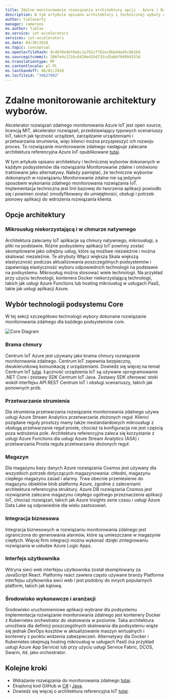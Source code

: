 ```yaml
---
title: Zdalne monitorowanie rozwiązania architektury opcji - Azure | Dokumentacja firmy Microsoft
description: W tym artykule opisano architektury i technicznej wybory dokonane monitorowania zdalnego
author: timlaverty
manager: camerons
ms.author: timlav
ms.service: iot-accelerators
services: iot-accelerators
ms.date: 04/30/2018
ms.topic: conceptual
ms.openlocfilehash: 6c4bf0e4bf0a6c1a791cf762ec9bb44ed5c0b1bd
ms.sourcegitcommit: 266fe4c2216c0420e415d733cd3abbf94994533d
ms.translationtype: MT
ms.contentlocale: pl-PL
ms.lasthandoff: 06/01/2018
ms.locfileid: "34627692"
---
```

# <a name="remote-monitoring-architectural-choices"></a>Zdalne monitorowanie architektury wyborów.

Akcelerator rozwiązań zdalnego monitorowania Azure IoT jest open source, licencją MIT, akcelerator rozwiązań, przedstawiający typowych scenariuszy IoT, takich jak łączność urządzeń, zarządzanie urządzeniami i przetwarzania strumienia, więc klienci można przyspieszyć ich rozwoju proces.  To rozwiązanie monitorowanie zdalnego następuje zalecane architektura referencyjna Azure IoT opublikowane [tutaj](https://aka.ms/iotrefarchitecture).  

W tym artykule opisano architektury i technicznej wyborów dokonanych w każdym podsystemów dla rozwiązania Monitorowanie zdalne i omówiono traktowane jako alternatywy.  Należy pamiętać, że techniczne wyborów dokonanych w rozwiązaniu Monitorowanie zdalne nie są jedynym sposobem wykonania zdalnego monitorowania rozwiązania IoT.  Implementacja techniczna jest linii bazowej do tworzenia aplikacji powiodło się i powinien zostać zmodyfikowany do umiejętności, obsługi i potrzeb pionowy aplikacji do wdrożenia rozwiązania klienta.

## <a name="architectural-choices"></a>Opcje architektury

### <a name="microservices-serverless-and-cloud-native"></a>Mikrousług niekorzystającą i w chmurze natywnego

Architektura zalecamy IoT aplikacje są chmury natywnego, mikrousługi, a pliki na podstawie.  Różne podsystemy aplikacji IoT powinny zostać skompilowane jako odrębny usług, które są możliwe niezależnie i można skalować niezależnie.  Te atrybuty Włącz większa Skala większą elastyczność podczas aktualizowania poszczególnych podsystemów i zapewniają elastyczność wyboru odpowiednich technologii na podstawie na podsystemu.  Mikrousług można stosować wiele technologii. Na przykład przy użyciu technologii, kontenera Docker niekorzystającą technologii, takich jak usługi Azure Functions lub hosting mikrousług w usługach PaaS, takie jak usługi aplikacji Azure.

## <a name="core-subsystem-technology-choices"></a>Wybór technologii podsystemu Core

W tej sekcji szczegółowo technologii wybory dokonane rozwiązanie monitorowania zdalnego dla każdego podsystemów core.

![Core Diagram](./media/iot-accelerators-remote-monitoring-architectural-choices/subsystem.png) 

### <a name="cloud-gateway"></a>Brama chmury
Centrum IoT Azure jest używany jako brama chmury rozwiązanie monitorowania zdalnego.  Centrum IoT zapewnia bezpieczny, dwukierunkową komunikację z urządzeniami. Dowiedz się więcej na temat Centrum IoT [tutaj](https://azure.microsoft.com/services/iot-hub/). Łączność urządzenia IoT są używane oprogramowanie .NET Core i zestawy SDK Centrum IoT Java.  Zestawy SDK oferować otoki wokół interfejsu API REST Centrum IoT i obsługi scenariuszy, takich jak ponownych prób.

### <a name="stream-processing"></a>Przetwarzanie strumienia
Dla strumienia przetwarzania rozwiązanie monitorowania zdalnego używa usługi Azure Stream Analytics przetwarzanie złożonych reguł.  Klienci pożądane reguły prostszy mamy także niestandardowych mikrousługi z obsługą przetwarzanie reguł proste, chociaż ta konfiguracja nie jest częścią poza wdrożenia pole. Architektura referencyjna zaleca się korzystanie z usługi Azure Functions dla usługi Azure Stream Analytics (ASA) i przetwarzania Prosta reguła przetwarzania złożonych reguł.  

### <a name="storage"></a>Magazyn
Dla magazynu bazy danych Azure rozwiązania Cosmos jest używany dla wszystkich potrzeb dotyczących magazynowania: chłodni, magazynu ciepłego magazynu zasad i alarmy. Trwa obecnie przeniesienie do magazynu obiektów blob platformy Azure, zgodnie z zaleceniami architektura referencyjna struktury.  Azure DB rozwiązania Cosmos jest rozwiązanie zalecane magazynu ciepłego ogólnego przeznaczenia aplikacji IoT, chociaż rozwiązań, takich jak Azure Insights serie czasu i usługi Azure Data Lake są odpowiednie dla wielu zastosowań.

### <a name="business-integration"></a>Integracja biznesowa
Integracja biznesowych w rozwiązaniu monitorowania zdalnego jest ograniczona do generowania alarmów, które są umieszczane w magazynie ciepłych. Więcej firm integracji można wykonać dzięki zintegrowaniu rozwiązania w usłudze Azure Logic Apps.

### <a name="user-interface"></a>Interfejs użytkownika
Witryna sieci web interfejsu użytkownika został skompilowany za JavaScript React.  Platformy react zawiera często używane branży Platforma interfejsu użytkownika sieci web i jest podobny do innych popularnych platform, takich jak kątową.  

### <a name="runtime-and-orchestration"></a>Środowisko wykonawcze i aranżacji
Środowisko uruchomieniowe aplikacji wybrane dla podsystemu implementacja rozwiązanie monitorowania zdalnego jest kontenery Docker z Kubernetes orchestrator do skalowania w poziomie.  Taka architektura umożliwia dla definicji poszczególnych skalowania dla podsystemu wiąże się jednak DevOps kosztów w aktualizowanie maszyn wirtualnych i kontenery z punktu widzenia zabezpieczeń.  Alternatywy dla Docker i Kubernetes obejmują hosting mikrousług w usługach PaaS (na przykład usługi Azure App Service) lub przy użyciu usługi Service Fabric, DCOS, Swarm, itd. jako orchestrator.

## <a name="next-steps"></a>Kolejne kroki
* Wdrażanie rozwiązania do monitorowania zdalnego [tutaj](https://www.azureiotsolutions.com/).
* Eksploruj kod GitHub w [C#](https://github.com/Azure/azure-iot-pcs-remote-monitoring-dotnet/) i [Java](https://github.com/Azure/azure-iot-pcs-remote-monitoring-java/).  
* Dowiedz się więcej o architektura referencyjna IoT [tutaj](https://aka.ms/iotrefarchitecture).
